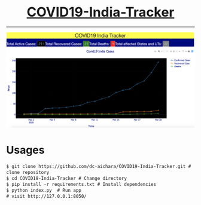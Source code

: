 # <center> <span style='color:#00008b;font-size:35px'> [**COVID19-India-Tracker**](https://covid19-india-tracker.herokuapp.com/)</span> </center>

***

<img src="images/web.png">

# Usages

```text
$ git clone https://github.com/dc-aichara/COVID19-India-Tracker.git # clone repository
$ cd COVID19-India-Tracker # Change directory
$ pip install -r requirements.txt # Install dependencies
$ python index.py  # Run app
# visit http://127.0.0.1:8050/
```
